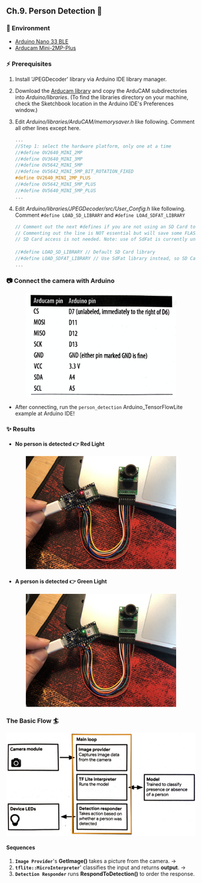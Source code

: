 
## Ch.9. Person Detection :running:


### :herb: Environment

* [Arduino Nano 33 BLE](https://store.arduino.cc/usa/nano-33-ble-sense)
* [Arducam Mini-2MP-Plus](https://www.amazon.com/Arducam-Module-Megapixels-Arduino-Mega2560/dp/B012UXNDOY)


### :zap: Prerequisites

1. Install 'JPEGDecoder' library via Arduino IDE library manager.
2. Download the [Arducam library](https://github.com/ArduCAM/Arduino) and copy the ArduCAM subdirectories into *Arduino/libraries*. (To find the libraries directory on your machine, check the Sketchbook location in the Arduino IDE's Preferences window.)
3. Edit *Arduino/libraries/ArduCAM/memorysaver.h* like following.
	Comment all other lines except here.

	```c
    ...
    //Step 1: select the hardware platform, only one at a time
    //#define OV2640_MINI_2MP
    //#define OV3640_MINI_3MP
    //#define OV5642_MINI_5MP
    //#define OV5642_MINI_5MP_BIT_ROTATION_FIXED
    #define OV2640_MINI_2MP_PLUS
    //#define OV5642_MINI_5MP_PLUS
    //#define OV5640_MINI_5MP_PLUS
    ...
    
    ```
4. Edit *Arduino/libraries/JPEGDecoder/src/User_Config.h* like following.
	Comment `#define LOAD_SD_LIBRARY` and `#define LOAd_SDFAT_LIBRARY`

	```c
    // Comment out the next #defines if you are not using an SD Card to store the JPEGs
    // Commenting out the line is NOT essential but will save some FLASH space if
    // SD Card access is not needed. Note: use of SdFat is currently untested!

    //#define LOAD_SD_LIBRARY // Default SD Card library
    //#define LOAD_SDFAT_LIBRARY // Use SdFat library instead, so SD Card SPI can be bit bashed
    ...
    ```


### :camera: Connect the camera with Arduino 


<center>
<img src="../img/person_detection_5.png" width="400">
</center>

* After connecting, run the `person_detection` Arduino_TensorFlowLite example at Arduino IDE!

### :sparkles: Results 

* #### No person is detected :point_right: Red Light
<center>
<img src="../img/person_detection_3.jpeg" width="400">
</center>

* #### A person is detected :point_right: Green Light
<center>
<img src="../img/person_detection_4.jpeg" width="400">
</center>



###   The Basic Flow :surfer:

<center>
<img src="../img/person_detection_2.png" width="600">
</center>


#### Sequences
1. **`Image Provider`**'s **GetImage()** takes a picture from the camera. &rightarrow;
2.  **`tflite::MicroInterpreter`**' classifies the input and returns **output**. &rightarrow; 	
3. **`Detection Responder`** runs **RespondToDetection()** to order the response.





	  
